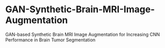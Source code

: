 # GAN-Synthetic-Brain-MRI-Image-Augmentation
GAN-based Synthetic Brain MRI Image Augmentation for Increasing CNN Performance in Brain Tumor Segmentation
